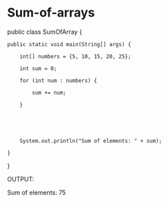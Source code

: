 # Sum-of-arrays
public class SumOfArray {

    public static void main(String[] args) {

        int[] numbers = {5, 10, 15, 20, 25};

        int sum = 0;

        for (int num : numbers) {

            sum += num;

        }





        System.out.println("Sum of elements: " + sum);

    }

}





OUTPUT:

Sum of elements: 75

